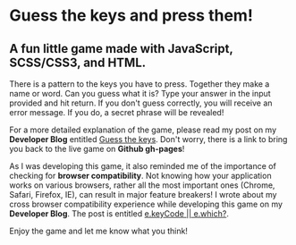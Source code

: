 # Guess the keys and press them!

## A fun little game made with JavaScript, SCSS/CSS3, and HTML.

There is a pattern to the keys you have to press. Together they make a name or word. Can you guess what it is? Type your answer in the input provided and hit return. If you don't guess correctly, you will receive an error message. If you do, a secret phrase will be revealed!

For a more detailed explanation of the game, please read my post on my **Developer Blog** entitled [Guess the keys](http://www.mariadcampbell.com/2018/02/05/guess-the-keys/). Don't worry, there is a link to bring you back to the live game on **Github gh-pages**!

As I was developing this game, it also reminded me of the importance of checking for **browser compatibility**. Not knowing how your application works on various browsers, rather all the most important ones (Chrome, Safari, Firefox, IE), can result in major feature breakers! I wrote about my cross browser compatibility experience while developing this game on my **Developer Blog**. The post is entitled [e.keyCode || e.which?](http://www.mariadcampbell.com/2018/02/05/e-keycode-e-which/).

Enjoy the game and let me know what you think!
